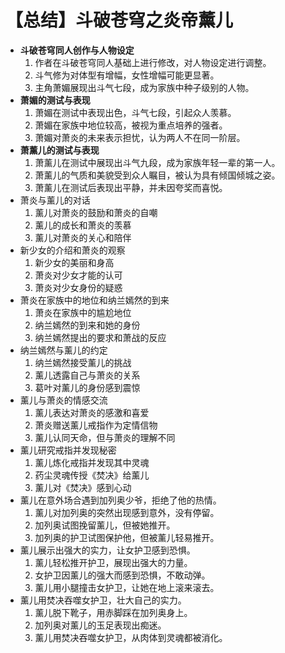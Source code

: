 # 【总结】斗破苍穹之炎帝薰儿

-   **斗破苍穹同人创作与人物设定**
    1.  作者在斗破苍穹同人基础上进行修改，对人物设定进行调整。
    2.  斗气修为对体型有增幅，女性增幅可能更显著。
    3.  主角萧媚展现出斗气七段，成为家族中种子级别的人物。
-   **萧媚的测试与表现**
    1.  萧媚在测试中表现出色，斗气七段，引起众人羡慕。
    2.  萧媚在家族中地位较高，被视为重点培养的强者。
    3.  萧媚对萧炎的未来表示担忧，认为两人不在同一阶层。
-   **萧薰儿的测试与表现**
    1.  萧薰儿在测试中展现出斗气九段，成为家族年轻一辈的第一人。
    2.  萧薰儿的气质和美貌受到众人瞩目，被认为具有倾国倾城之姿。
    3.  萧薰儿在测试后表现出平静，并未因夸奖而喜悦。
-   萧炎与薰儿的对话
    1.  薰儿对萧炎的鼓励和萧炎的自嘲
    2.  薰儿的成长和萧炎的羡慕
    3.  薰儿对萧炎的关心和陪伴
-   新少女的介绍和萧炎的观察
    1.  新少女的美丽和身高
    2.  萧炎对少女才能的认可
    3.  萧炎对少女身份的疑惑
-   萧炎在家族中的地位和纳兰嫣然的到来
    1.  萧炎在家族中的尴尬地位
    2.  纳兰嫣然的到来和她的身份
    3.  纳兰嫣然提出的要求和萧战的反应
-   纳兰嫣然与薰儿的约定
    1.  纳兰嫣然接受薰儿的挑战
    2.  薰儿透露自己与萧炎的关系
    3.  葛叶对薰儿的身份感到震惊
-   薰儿与萧炎的情感交流
    1.  薰儿表达对萧炎的感激和喜爱
    2.  萧炎赠送薰儿戒指作为定情信物
    3.  薰儿认同天命，但与萧炎的理解不同
-   薰儿研究戒指并发现秘密
    1.  薰儿炼化戒指并发现其中灵魂
    2.  药尘灵魂传授《焚决》给薰儿
    3.  薰儿对《焚决》感到心动
-   薰儿在意外场合遇到加列奥少爷，拒绝了他的热情。
    1.  薰儿对加列奥的突然出现感到意外，没有停留。
    2.  加列奥试图挽留薰儿，但被她推开。
    3.  加列奥的护卫试图保护他，但被薰儿轻易推开。
-   薰儿展示出强大的实力，让女护卫感到恐惧。
    1.  薰儿轻松推开护卫，展现出强大的力量。
    2.  女护卫因薰儿的强大而感到恐惧，不敢动弹。
    3.  薰儿用小腿撞击女护卫，让她在地上滚来滚去。
-   薰儿用焚决吞噬女护卫，壮大自己的实力。
    1.  薰儿脱下靴子，用赤脚踩在加列奥身上。
    2.  加列奥对薰儿的玉足表现出痴迷。
    3.  薰儿用焚决吞噬女护卫，从肉体到灵魂都被消化。